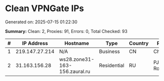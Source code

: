 # Clean VPNGate IPs
Generated on: 2025-07-15 01:22:30

**Summary:** Clean: 2, Proxies: 91, Errors: 0, Total Checked: 93

| # | IP Address | Hostname | Type | Country | Provider |
|---|------------|----------|------|---------|----------|
| 1 | 219.147.27.214 | N/A | Business | CN | Chinanet |
| 2 | 31.163.156.28 | ws28.zone31-163-156.zaural.ru | Residential | RU | PJSC Rostelecom |
